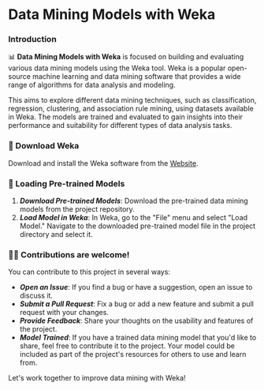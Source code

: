 # Data Mining Models with Weka

### Introduction

📊 **Data Mining Models with Weka** is focused on building and evaluating various data mining models using the Weka tool. Weka is a popular open-source machine learning and data mining software that provides a wide range of algorithms for data analysis and modeling.

This aims to explore different data mining techniques, such as classification, regression, clustering, and association rule mining, using datasets available in Weka. The models are trained and evaluated to gain insights into their performance and suitability for different types of data analysis tasks.

### 🔧 Download Weka
   Download and install the Weka software from the [Website](https://sourceforge.net/projects/weka/).

### 📖 Loading Pre-trained Models

1. ***Download Pre-trained Models***:
   Download the pre-trained data mining models from the project repository.
2. ***Load Model in Weka***:
   In Weka, go to the "File" menu and select "Load Model." Navigate to the downloaded pre-trained model file in the project directory and select it.

### 🔧📝 Contributions are welcome!

You can contribute to this project in several ways:

- ***Open an Issue***: If you find a bug or have a suggestion, open an issue to discuss it.
- ***Submit a Pull Request***: Fix a bug or add a new feature and submit a pull request with your changes.
- ***Provide Feedback***: Share your thoughts on the usability and features of the project.
- ***Model Trained***: If you have a trained data mining model that you'd like to share, feel free to contribute it to the project. Your model could be included as part of the project's resources for others to use and learn from.

Let's work together to improve data mining with Weka!



